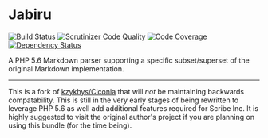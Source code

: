 # Jabiru

[![Build Status](http://img.shields.io/travis/scribenet/jabiru/master.svg?style=flat-square)](https://travis-ci.org/scribenet/jabiru)
[![Scrutinizer Code Quality](http://img.shields.io/scrutinizer/g/scribenet/jabiru/master.svg?style=flat-square)](https://scrutinizer-ci.com/g/scribenet/jabiru/?branch=master)
[![Code Coverage](http://img.shields.io/scrutinizer/coverage/g/scribenet/jabiru.svg?style=flat-square)](https://scrutinizer-ci.com/g/scribenet/jabiru/?branch=master)
[![Dependency Status](http://img.shields.io/gemnasium/scribenet/jabiru.svg?style=flat-square)](https://gemnasium.com/scribenet/jabiru)

A PHP 5.6 Markdown parser supporting a specific subset/superset of the original Markdown implementation.

***

This is a fork of [kzykhys/Ciconia](https://github.com/kzykhys/Ciconia) that will *not* be maintaining backwards compatability. This is still in the very early stages of being rewritten to leverage PHP 5.6 as well add additional features required for Scribe Inc. It is highly suggested to visit the original author's project if you are planning on using this bundle (for the time being).